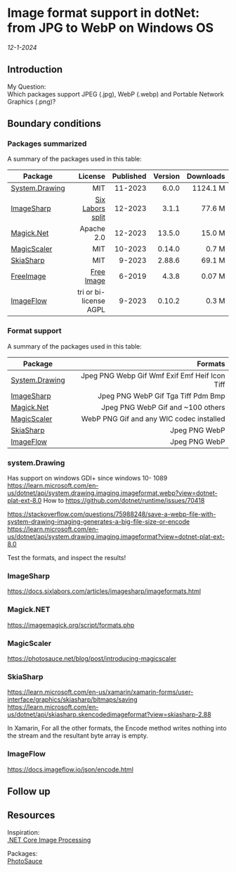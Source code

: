 # Image format support in dotNet: from JPG to WebP on Windows OS
*12-1-2024*

## Introduction

My Question:  
Which packages support JPEG (.jpg), WebP (.webp) and Portable Network Graphics (.png)?

## Boundary conditions



### Packages summarized

A summary of the packages used in this table:

| Package                                                                |                                                                               License | Published | Version | Downloads |
|------------------------------------------------------------------------|--------------------------------------------------------------------------------------:|----------:|--------:|----------:|
| [System.Drawing](https://www.nuget.org/packages/System.Drawing.Common) |                                                                                   MIT |   11-2023 |   6.0.0 |  1124.1 M |
| [ImageSharp](https://github.com/SixLabors/ImageSharp)                  | [Six Labors split](https://www.nuget.org/packages/SixLabors.ImageSharp/3.1.1/license) |   12-2023 |   3.1.1 |    77.6 M |
| [Magick.Net](https://github.com/dlemstra/Magick.NET)                   |                                                                            Apache 2.0 |   12-2023 |  13.5.0 |    15.0 M |
| [MagicScaler](https://www.nuget.org/packages/PhotoSauce.MagicScaler)   |                                                                                   MIT |   10-2023 |  0.14.0 |     0.7 M |
| [SkiaSharp](https://github.com/mono/SkiaSharp)                         |                                                                                   MIT |    9-2023 |  2.88.6 |    69.1 M |
| [FreeImage](https://github.com/LordBenjamin/FreeImage.Standard)        |                           [Free Image](https://freeimage.sourceforge.io/license.html) |    6-2019 |   4.3.8 |    0.07 M |
| [ImageFlow](https://github.com/imazen/imageflow-dotnet)                |                                                                tri or bi-license AGPL |    9-2023 |  0.10.2 |     0.3 M |

### Format support


A summary of the packages used in this table:

| Package                                                                |                                         Formats |
|------------------------------------------------------------------------|------------------------------------------------:|
| [System.Drawing](https://www.nuget.org/packages/System.Drawing.Common) | Jpeg PNG Webp  Gif Wmf Exif Emf Heif Icon  Tiff |
| [ImageSharp](https://github.com/SixLabors/ImageSharp)                  |            Jpeg PNG WebP  Gif Tga Tiff Pdm  Bmp |
| [Magick.Net](https://github.com/dlemstra/Magick.NET)                   |              Jpeg PNG WebP  Gif and ~100 others |
| [MagicScaler](https://www.nuget.org/packages/PhotoSauce.MagicScaler)   |        WebP PNG Gif and any WIC codec installed |     
| [SkiaSharp](https://github.com/mono/SkiaSharp)                         |                                   Jpeg PNG WebP |      
| [ImageFlow](https://github.com/imazen/imageflow-dotnet)                |                                   Jpeg PNG WebP |     

### system.Drawing

Has support on windows GDI+ since windows 10- 1089
https://learn.microsoft.com/en-us/dotnet/api/system.drawing.imaging.imageformat.webp?view=dotnet-plat-ext-8.0
How to
https://github.com/dotnet/runtime/issues/70418

https://stackoverflow.com/questions/75988248/save-a-webp-file-with-system-drawing-imaging-generates-a-big-file-size-or-encode
https://learn.microsoft.com/en-us/dotnet/api/system.drawing.imaging.imageformat?view=dotnet-plat-ext-8.0

Test the formats, and inspect the results!

### ImageSharp

https://docs.sixlabors.com/articles/imagesharp/imageformats.html

### Magick.NET

https://imagemagick.org/script/formats.php

### MagicScaler

https://photosauce.net/blog/post/introducing-magicscaler


### SkiaSharp

https://learn.microsoft.com/en-us/xamarin/xamarin-forms/user-interface/graphics/skiasharp/bitmaps/saving
https://learn.microsoft.com/en-us/dotnet/api/skiasharp.skencodedimageformat?view=skiasharp-2.88

In Xamarin, For all the other formats, the Encode method writes nothing into the stream and the resultant byte array is empty.

### ImageFlow

https://docs.imageflow.io/json/encode.html


## Follow up

## Resources

Inspiration:  
[.NET Core Image Processing](https://devblogs.microsoft.com/dotnet/net-core-image-processing/)

Packages:  
[PhotoSauce](https://photosauce.net/)